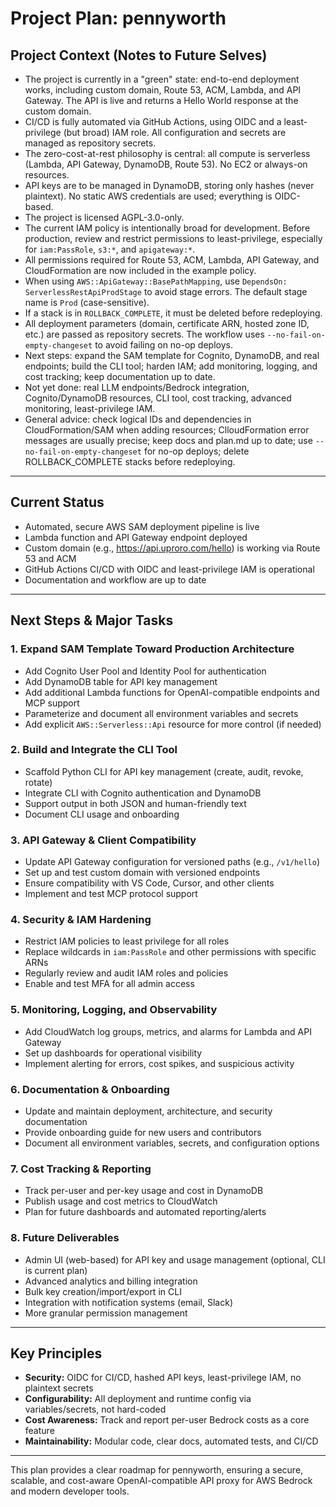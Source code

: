 # Project Plan: pennyworth

## Project Context (Notes to Future Selves)

- The project is currently in a "green" state: end-to-end deployment works, including custom domain, Route 53, ACM, Lambda, and API Gateway. The API is live and returns a Hello World response at the custom domain.
- CI/CD is fully automated via GitHub Actions, using OIDC and a least-privilege (but broad) IAM role. All configuration and secrets are managed as repository secrets.
- The zero-cost-at-rest philosophy is central: all compute is serverless (Lambda, API Gateway, DynamoDB, Route 53). No EC2 or always-on resources.
- API keys are to be managed in DynamoDB, storing only hashes (never plaintext). No static AWS credentials are used; everything is OIDC-based.
- The project is licensed AGPL-3.0-only.
- The current IAM policy is intentionally broad for development. Before production, review and restrict permissions to least-privilege, especially for `iam:PassRole`, `s3:*`, and `apigateway:*`.
- All permissions required for Route 53, ACM, Lambda, API Gateway, and CloudFormation are now included in the example policy.
- When using `AWS::ApiGateway::BasePathMapping`, use `DependsOn: ServerlessRestApiProdStage` to avoid stage errors. The default stage name is `Prod` (case-sensitive).
- If a stack is in `ROLLBACK_COMPLETE`, it must be deleted before redeploying.
- All deployment parameters (domain, certificate ARN, hosted zone ID, etc.) are passed as repository secrets. The workflow uses `--no-fail-on-empty-changeset` to avoid failing on no-op deploys.
- Next steps: expand the SAM template for Cognito, DynamoDB, and real endpoints; build the CLI tool; harden IAM; add monitoring, logging, and cost tracking; keep documentation up to date.
- Not yet done: real LLM endpoints/Bedrock integration, Cognito/DynamoDB resources, CLI tool, cost tracking, advanced monitoring, least-privilege IAM.
- General advice: check logical IDs and dependencies in CloudFormation/SAM when adding resources; ClloudFormation error messages are usually precise; keep docs and plan.md up to date; use `--no-fail-on-empty-changeset` for no-op deploys; delete ROLLBACK_COMPLETE stacks before redeploying.

---

## Current Status
- Automated, secure AWS SAM deployment pipeline is live
- Lambda function and API Gateway endpoint deployed
- Custom domain (e.g., https://api.uproro.com/hello) is working via Route 53 and ACM
- GitHub Actions CI/CD with OIDC and least-privilege IAM is operational
- Documentation and workflow are up to date

---

## Next Steps & Major Tasks

### 1. Expand SAM Template Toward Production Architecture
- Add Cognito User Pool and Identity Pool for authentication
- Add DynamoDB table for API key management
- Add additional Lambda functions for OpenAI-compatible endpoints and MCP support
- Parameterize and document all environment variables and secrets
- Add explicit `AWS::Serverless::Api` resource for more control (if needed)

### 2. Build and Integrate the CLI Tool
- Scaffold Python CLI for API key management (create, audit, revoke, rotate)
- Integrate CLI with Cognito authentication and DynamoDB
- Support output in both JSON and human-friendly text
- Document CLI usage and onboarding

### 3. API Gateway & Client Compatibility
- Update API Gateway configuration for versioned paths (e.g., `/v1/hello`)
- Set up and test custom domain with versioned endpoints
- Ensure compatibility with VS Code, Cursor, and other clients
- Implement and test MCP protocol support

### 4. Security & IAM Hardening
- Restrict IAM policies to least privilege for all roles
- Replace wildcards in `iam:PassRole` and other permissions with specific ARNs
- Regularly review and audit IAM roles and policies
- Enable and test MFA for all admin access

### 5. Monitoring, Logging, and Observability
- Add CloudWatch log groups, metrics, and alarms for Lambda and API Gateway
- Set up dashboards for operational visibility
- Implement alerting for errors, cost spikes, and suspicious activity

### 6. Documentation & Onboarding
- Update and maintain deployment, architecture, and security documentation
- Provide onboarding guide for new users and contributors
- Document all environment variables, secrets, and configuration options

### 7. Cost Tracking & Reporting
- Track per-user and per-key usage and cost in DynamoDB
- Publish usage and cost metrics to CloudWatch
- Plan for future dashboards and automated reporting/alerts

### 8. Future Deliverables
- Admin UI (web-based) for API key and usage management (optional, CLI is current plan)
- Advanced analytics and billing integration
- Bulk key creation/import/export in CLI
- Integration with notification systems (email, Slack)
- More granular permission management

---

## Key Principles
- **Security:** OIDC for CI/CD, hashed API keys, least-privilege IAM, no plaintext secrets
- **Configurability:** All deployment and runtime config via variables/secrets, not hard-coded
- **Cost Awareness:** Track and report per-user Bedrock costs as a core feature
- **Maintainability:** Modular code, clear docs, automated tests, and CI/CD

---

This plan provides a clear roadmap for pennyworth, ensuring a secure, scalable, and cost-aware OpenAI-compatible API proxy for AWS Bedrock and modern developer tools. 